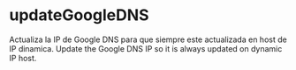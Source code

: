 # updateGoogleDNS
Actualiza la IP de Google DNS para que siempre este actualizada en host de IP dinamica. Update the Google DNS IP so it is always updated on dynamic IP host.
